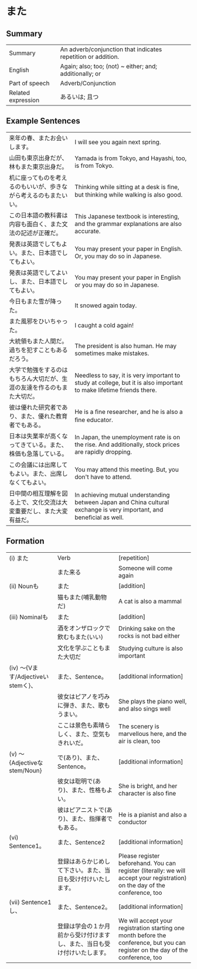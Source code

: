 # また

## Summary

<table><tr>   <td>Summary</td>   <td>An adverb/conjunction that indicates repetition or addition.</td></tr><tr>   <td>English</td>   <td>Again; also; too; (not) ~ either; and; additionally; or</td></tr><tr>   <td>Part of speech</td>   <td>Adverb/Conjunction</td></tr><tr>   <td>Related expression</td>   <td>あるいは; 且つ</td></tr></table>

## Example Sentences

<table><tr>   <td>来年の春、またお会いします。</td>   <td>I will see you again next spring.</td></tr><tr>   <td>山田も東京出身だが、林もまた東京出身だ。</td>   <td>Yamada is from Tokyo, and Hayashi, too, is from Tokyo.</td></tr><tr>   <td>机に座ってものを考えるのもいいが、歩きながら考えるのもまたいい。</td>   <td>Thinking while sitting at a desk is ﬁne, but thinking while walking is also good.</td></tr><tr>   <td>この日本語の教科書は内容も面白く、また文法の記述が正確だ。</td>   <td>This Japanese textbook is interesting, and the grammar explanations are also accurate.</td></tr><tr>   <td>発表は英語でしてもよい。また、日本語でしてもよい。</td>   <td>You may present your paper in English. Or, you may do so in Japanese.</td></tr><tr>   <td>発表は英語でしてよいし、また、日本語でしてもよい。</td>   <td>You may present your paper in English or you may do so in Japanese.</td></tr><tr>   <td>今日もまた雪が降った。</td>   <td>It snowed again today.</td></tr><tr>   <td>また風邪をひいちゃった。</td>   <td>I caught a cold again!</td></tr><tr>   <td>大統領もまた人間だ。過ちを犯すこともあるだろう。</td>   <td>The president is also human. He may sometimes make mistakes.</td></tr><tr>   <td>大学で勉強をするのはもちろん大切だが、生涯の友達を作るのもまた大切だ。</td>   <td>Needless to say, it is very important to study at college, but it is also important to make lifetime friends there.</td></tr><tr>   <td>彼は優れた研究者であり、また、優れた教育者でもある。</td>   <td>He is a ﬁne researcher, and he is also a ﬁne educator.</td></tr><tr>   <td>日本は失業率が高くなってきている。また、株価も急落している。</td>   <td>In Japan, the unemployment rate is on the rise. And additionally, stock prices are rapidly dropping.</td></tr><tr>   <td>この会議には出席してもよい。また、出席しなくてもよい。</td>   <td>You may attend this meeting. But, you don't have to attend.</td></tr><tr>   <td>日中間の相互理解を図る上で、文化交流は大変重要だし、また大変有益だ。</td>   <td>In achieving mutual understanding between Japan and China cultural exchange is very important, and beneﬁcial as well.</td></tr></table>

## Formation

<table class="table"><tbody><tr class="tr head"><td class="td"><span class="numbers">(i)</span> <span class="concept">また</span></td><td class="td"><span class="concept"></span><span>Verb</span></td><td class="td"><span>[repetition]</span></td></tr><tr class="tr"><td class="td"></td><td class="td"><span class="concept">また</span><span>来る</span></td><td class="td"><span>Someone will come again</span></td></tr><tr class="tr head"><td class="td"><span class="numbers">(ii)</span> <span class="bold">Nounも</span></td><td class="td"><span class="concept">また</span></td><td class="td"><span>[addition]</span></td></tr><tr class="tr"><td class="td"></td><td class="td"><span>猫も</span><span class="concept">また</span><span>(哺乳動物だ)</span> </td><td class="td"><span>A cat is also a mammal</span></td></tr><tr class="tr head"><td class="td"><span class="numbers">(iii)</span> <span class="bold">Nominalも</span></td><td class="td"><span class="concept">また</span></td><td class="td"><span>[addition]</span></td></tr><tr class="tr"><td class="td"></td><td class="td"><span>酒をオンザロックで飲むも</span><span class="concept">また</span><span>(いい)</span> </td><td class="td"><span>Drinking sake on the rocks is not bad either</span></td></tr><tr class="tr"><td class="td"></td><td class="td"><span>文化を学ぶことも</span><span class="concept">また</span><span>大切だ</span></td><td class="td"><span>Studying culture is also important</span></td></tr><tr class="tr head"><td class="td"><span class="numbers">(iv)</span> <span class="bold">～{Vます/Adjectiveいstemく}、</span></td><td class="td"><span class="concept">また</span><span>、Sentence。</span></td><td class="td"><span>[additional information]</span></td></tr><tr class="tr"><td class="td"></td><td class="td"><span>彼女はピアノを巧みに弾き、</span><span class="concept">また</span><span>、歌もうまい。</span></td><td class="td"><span>She plays the piano well, and also sings well</span></td></tr><tr class="tr"><td class="td"></td><td class="td"><span>ここは景色も素晴らしく、</span><span class="concept">また</span><span>、空気もきれいだ。</span></td><td class="td"><span>The scenery is marvellous here, and the air is clean, too</span></td></tr><tr class="tr head"><td class="td"><span class="numbers">(v)</span> <span class="bold">～{Adjectiveなstem/Noun}</span></td><td class="td"><span>で(あり)、</span><span class="concept">また</span><span>、Sentence。</span></td><td class="td"><span>[additional information]</span></td></tr><tr class="tr"><td class="td"></td><td class="td"><span>彼女は聡明で(あり)、</span><span class="concept">また</span><span>、性格もよい。</span></td><td class="td"><span>She is bright, and her character is also fine</span></td></tr><tr class="tr"><td class="td"></td><td class="td"><span>彼はピアニストで(あり)、</span><span class="concept">また</span><span>、指揮者でもある。</span></td><td class="td"><span>He is a pianist and also a conductor</span></td></tr><tr class="tr head"><td class="td"><span class="numbers">(vi)</span> <span class="bold">Sentence1。</span></td><td class="td"><span class="concept">また</span><span>、Sentence2</span></td><td class="td"><span>[additional information]</span></td></tr><tr class="tr"><td class="td"></td><td class="td"><span>登録はあらかじめして下さい。</span><span class="concept">また</span><span>、当日も受け付けいたします。</span></td><td class="td"><span>Please register beforehand. You can register (literally: we will accept your registration) on the day of the conference, too</span></td></tr><tr class="tr head"><td class="td"><span class="numbers">(vii)</span> <span class="bold">Sentence1し、</span></td><td class="td"><span class="concept">また</span><span>、Sentence2。</span></td><td class="td"><span>[additional information]</span></td></tr><tr class="tr"><td class="td"></td><td class="td"><span>登録は学会の１か月前から受け付けますし、</span><span class="concept">また</span><span>、当日も受け付けいたします。</span></td><td class="td"><span>We will accept your registration starting one month before the conference, but you can register on the day of the conference, too</span></td></tr></tbody></table>

